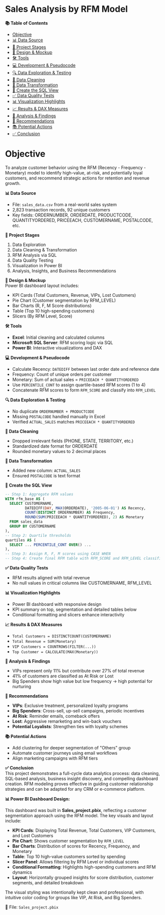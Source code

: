 # Sales Analysis by RFM Model

**📚 Table of Contents**
- [Objective](#objective)
- [📊 Data Source](#data-source)
- [🔄 Project Stages](#project-stages)
- [🎨 Design & Mockup](#design--mockup)
- [🛠 Tools](#tools)
- [💻 Development & Pseudocode](#development--pseudocode)
- [🔍 Data Exploration & Testing](#data-exploration--testing)
- [🧼 Data Cleaning](#data-cleaning)
- [🔧 Data Transformation](#data-transformation)
- [🧱 Create the SQL View](#create-the-sql-view)
- [✅ Data Quality Tests](#data-quality-tests)
- [📊 Visualization Highlights](#visualization-highlights)
- [📈 Results & DAX Measures](#results--dax-measures)
- [🔎 Analysis & Findings](#analysis--findings)
- [📌 Recommendations](#recommendations)
- [📚 Potential Actions](#potential-actions)
- [✅ Conclusion](#conclusion)


# Objective  
To analyze customer behavior using the RFM (Recency - Frequency - Monetary) model to identify high-value, at-risk, and potentially loyal customers, and recommend strategic actions for retention and revenue growth.

**📊 Data Source**  
- File: `sales_data.csv` from a real-world sales system  
- 2,823 transaction records, 92 unique customers  
- Key fields: ORDERNUMBER, ORDERDATE, PRODUCTCODE, QUANTITYORDERED, PRICEEACH, CUSTOMERNAME, POSTALCODE, etc.

**🔄 Project Stages**  
1. Data Exploration  
2. Data Cleaning & Transformation  
3. RFM Analysis via SQL  
4. Data Quality Testing  
5. Visualization in Power BI  
6. Analysis, Insights, and Business Recommendations

**🎨 Design & Mockup**  
Power BI dashboard layout includes:
- KPI Cards (Total Customers, Revenue, VIPs, Lost Customers)
- Pie Chart (Customer segmentation by RFM_LEVEL)
- Bar Charts (R, F, M Score distributions)
- Table (Top 10 high-spending customers)
- Slicers (By RFM Level, Score)

**🛠 Tools**  
- **Excel**: Initial cleaning and calculated columns  
- **Microsoft SQL Server**: RFM scoring logic via SQL  
- **Power BI**: Interactive visualizations and DAX

**💻 Development & Pseudocode**  
- Calculate Recency: `DATEDIFF` between last order date and reference date  
- Frequency: Count of unique orders per customer  
- Monetary: Sum of actual sales = `PRICEEACH * QUANTITYORDERED`
- Use `PERCENTILE_CONT` to assign quartile-based RFM scores (1 to 4)
- Concatenate RFM scores to form `RFM_SCORE` and classify into `RFM_LEVEL`

**🔍 Data Exploration & Testing**  
- No duplicate `ORDERNUMBER + PRODUCTCODE`  
- Missing `POSTALCODE` handled manually in Excel  
- Verified `ACTUAL_SALES` matches `PRICEEACH * QUANTITYORDERED`

**🧼 Data Cleaning**  
- Dropped irrelevant fields (PHONE, STATE, TERRITORY, etc.)  
- Standardized date format for ORDERDATE  
- Rounded monetary values to 2 decimal places

**🔧 Data Transformation**  
- Added new column: `ACTUAL_SALES`  
- Ensured `POSTALCODE` is text format

**🧱 Create the SQL View**  
```sql
-- Step 1: Aggregate RFM values
WITH rfm_base AS (
  SELECT CUSTOMERNAME,
         DATEDIFF(DAY, MAX(ORDERDATE), '2005-06-01') AS Recency,
         COUNT(DISTINCT ORDERNUMBER) AS Frequency,
         ROUND(SUM(PRICEEACH * QUANTITYORDERED), 2) AS Monetary
  FROM sales_data
  GROUP BY CUSTOMERNAME
),
-- Step 2: Quartile thresholds
quartiles AS (
  SELECT ... PERCENTILE_CONT OVER() ... 
),
-- Step 3: Assign R, F, M scores using CASE WHEN
-- Step 4: Create final RFM table with RFM_SCORE and RFM_LEVEL classification
```

**✅ Data Quality Tests**  
- RFM results aligned with total revenue  
- No null values in critical columns like CUSTOMERNAME, RFM_LEVEL

**📊 Visualization Highlights**  
- Power BI dashboard with responsive design  
- KPI summary on top, segmentation and detailed tables below  
- Conditional formatting and slicers enhance interactivity

**📈 Results & DAX Measures**  
- `Total Customers = DISTINCTCOUNT(CUSTOMERNAME)`  
- `Total Revenue = SUM(Monetary)`  
- `VIP Customers = COUNTROWS(FILTER(...))`  
- `Top Customer = CALCULATE(MAX(Monetary))`

**🔎 Analysis & Findings**  
- VIPs represent only 11% but contribute over 27% of total revenue  
- 41% of customers are classified as At Risk or Lost  
- Big Spenders show high value but low frequency → high potential for nurturing

**📌 Recommendations**  
- **VIPs**: Exclusive treatment, personalized loyalty programs  
- **Big Spenders**: Cross-sell, up-sell campaigns, periodic incentives  
- **At Risk**: Reminder emails, comeback offers  
- **Lost**: Aggressive remarketing and win-back vouchers  
- **Potential Loyalists**: Strengthen ties with loyalty schemes

**📚 Potential Actions**  
- Add clustering for deeper segmentation of "Others" group  
- Automate customer journeys using email workflows  
- Align marketing campaigns with RFM tiers

**✅ Conclusion**  
This project demonstrates a full-cycle data analytics process: data cleaning, SQL-based analysis, business insight discovery, and compelling dashboard creation. RFM modeling proves effective in guiding customer relationship strategies and can be adapted for any CRM or e-commerce platform.

**📊 Power BI Dashboard Design:**

This dashboard was built in **Sales_project.pbix**, reflecting a customer segmentation approach using the RFM model. The key visuals and layout include:

- **KPI Cards**: Displaying Total Revenue, Total Customers, VIP Customers, and Lost Customers
- **Pie Chart**: Shows customer segmentation by `RFM_LEVEL`
- **Bar Charts**: Distribution of scores for Recency, Frequency, and Monetary
- **Table**: Top 10 high-value customers sorted by spending
- **Slicer Panel**: Allows filtering by RFM Level or individual scores
- **Conditional Formatting**: Highlights high-spending customers and RFM dynamics
- **Layout**: Horizontally grouped insights for score distribution, customer segments, and detailed breakdown

The visual styling was intentionally kept clean and professional, with intuitive color coding for groups like VIP, At Risk, and Big Spenders.

📁 File: `Sales_project.pbix`
